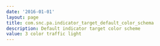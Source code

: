 ```yaml
---
date: '2016-01-01'
layout: page
title: com.snc.pa.indicator_target_default_color_schema
description: Default indicator target color scheme 
value: 3 color traffic light
---
```

